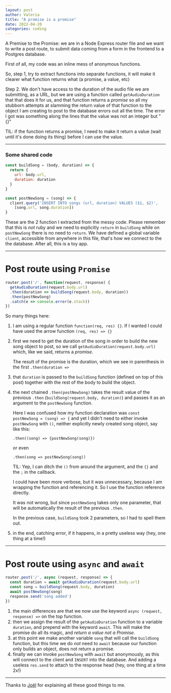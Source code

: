 ```yaml
---
layout: post
author: Valeria
title: "A promise is a promise"
date: 2022-04-20
categories: coding
---
```

A Premise to the Promise: we are in a Node Express router file and we want to
write a post route, to submit data coming from a form in the frontend to a
Postgres database.

First of all, my code was an inline mess of anonymous functions.

So, step 1, try to extract functions into separate functions, it will make it
clearer what function returns what (a promise, a value, etc)

Step 2. We don't have access to the duration of the audio file we are submitting,
as a URL, but we are using a function called `getAudioDuration` that that does
it for us, and that function returns a _promise_ so all my stubborn attempts
at slamming the return value of that function to the object I am creating to
post to the database errors out all the time.
The error I got was something along the lines that the value was
not an integer but "{}"

TIL: if the function returns a promise, I need to make it return a value
(wait until it's done doing its thing) before I can use the value.

---
### Some shared code

```js
const buildSong = (body, duration) => {
  return {
    url: body.url,
    duration: duration
  }
}

const postNewSong = (song) => {
  client.query('INSERT INTO songs (url, duration) VALUES ($1, $2)',
    [song.url, song.duration])
}
```

These are the 2 function I extracted from the messy code.
Please remember that this is _not_ ruby and we need to explicitly `return` in
`buildSong` while on `postNewSong` there is no need to `return`.
We have defined a global variable `client`, accessible from anywhere in this file,
that's how we connect to the the database. After all, this is a toy app.

---
# Post route using `Promise`
``` js
router.post('/', function(request, response) {
  getAudioDuration(request.body.url)
  .then(duration => buildSong(request.body, duration))
  .then(postNewSong)
  .catch(e => console.error(e.stack))
})
```

So many things here:
1. I am using a regular function `function(req, res) {}`. If I wanted I could
  have used the arrow function `(req, res) => {}`
1. first we need to get the duration of the song in order to build the new song
  object to post, so we call `getAudioDuration(request.body.url)` which, like we said,
  returns a _promise_.

    The result of the promise is the duration, which we see in parenthesis in
    the first `.then(duration =>`

1. that `duration` is passed to the `buildSong` function (defined on top of this post)
  together with the rest of the body to build the object.
1. the next chained `.then(postNewSong)` takes the result value of the previous
  `.then` (`buildSong(request.body, duration)`) and passes it as an argument to
  the `postNewSong` function.

    Here I was confused how my function declaration was `const postNewSong = (song) => {`
    and yet I didn't need to either invoke `postNewSong` with `()`, neither explicitly
    newly created song object, say like this:


    `.then((song) => {postNewSong(song)})`

    or even

    `.then(song => postNewSong(song))`

    TIL: Yep, I can ditch the `()` from around the argument, and the `{}`
    and the `;` in the callback.

    I could have been more verbose, but it was unnecessary, because I am wrapping
    the function and referencing it. So I use the function reference directly.

    It was not wrong, but since `postNewSong` takes only one parameter, that will be
    automatically the result of the previous `.then`.

    In the previous case, `buildSong` took 2 parameters, so I had to spell them out.

1. in the end, catching error, if it happens, in a pretty useless way
  (hey, one thing at a time!)

---
# Post route using `async` and `await`
```js
router.post('/', async (request, response) => {
  const duration = await getAudioDuration(request.body.url)
  const song = buildSong(request.body, duration)
  await postNewSong(song)
  response.send('song added')
})
```

1. the main differences are that we now use the keyword `async (request, response) =>`
  on the top function.
1. then we assign the result of the `getAudioDuration` function to a variable
  `duration`, and prepend with the keyword `await`. This will make the promise
  do all its magic, and _return a value not a Promise_.
1. at this point we make another variable `song` that will call the `buildSong`
  function, but this time we do _not_ need to `await` because our function only
  builds an object, does not return a promise.
1. finally we can invoke `postNewSong` with `await` but anonymously, as this will
  connect to the client and `INSERT` into the database. And adding a useless
  `res.send` to attach to the response head (hey, one thing at a time 2x!)

---
Thanks to [Joël](https://github.com/JoelQ) for explaining all these good things to me.
